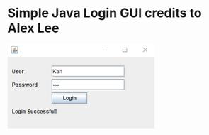 # Simple Java Login GUI credits to Alex Lee

![](https://github.com/Karllouise-code/login-gui/blob/master/image/logingui.png)
